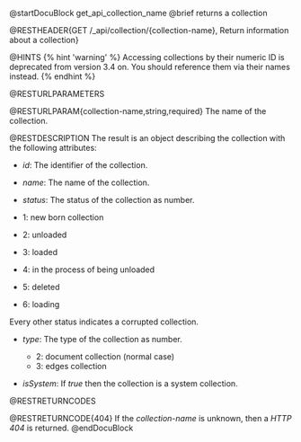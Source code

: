 
@startDocuBlock get_api_collection_name
@brief returns a collection

@RESTHEADER{GET /_api/collection/{collection-name}, Return information about a collection}

@HINTS
{% hint 'warning' %}
Accessing collections by their numeric ID is deprecated from version 3.4 on.
You should reference them via their names instead.
{% endhint %}

@RESTURLPARAMETERS

@RESTURLPARAM{collection-name,string,required}
The name of the collection.

@RESTDESCRIPTION
The result is an object describing the collection with the following
attributes:

- *id*: The identifier of the collection.

- *name*: The name of the collection.

- *status*: The status of the collection as number.
 - 1: new born collection
 - 2: unloaded
 - 3: loaded
 - 4: in the process of being unloaded
 - 5: deleted
 - 6: loading

Every other status indicates a corrupted collection.

- *type*: The type of the collection as number.
  - 2: document collection (normal case)
  - 3: edges collection

- *isSystem*: If *true* then the collection is a system collection.

@RESTRETURNCODES

@RESTRETURNCODE{404}
If the *collection-name* is unknown, then a *HTTP 404* is
returned.
@endDocuBlock

